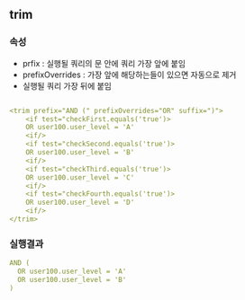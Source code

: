 ## trim

### 속성
- prfix : 실행될 쿼리의 <trim> 문 안에 쿼리 가장 앞에 붙임
- prefixOverrides : 가장 앞에 해당하는들이 있으면 자동으로 제거
- 실행될 쿼리 가장 뒤에 붙임

```yml

<trim prefix="AND (" prefixOverrides="OR" suffix=")">
    <if test="checkFirst.equals('true')>
    OR user100.user_level = 'A'
    <if/>
    <if test="checkSecond.equals('true')>
    OR user100.user_level = 'B'
    <if/>
    <if test="checkThird.equals('true')>
    OR user100.user_level = 'C'
    <if/>
    <if test="checkFourth.equals('true')>
    OR user100.user_level = 'D'
    <if/>
</trim>

```
### 실행결과
```yml
AND (
  OR user100.user_level = 'A'
  OR user100.user_level = 'B'
)
```